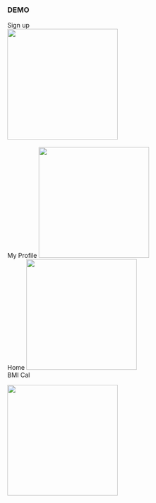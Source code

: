 ### DEMO <br/>
Sign up <br/>
<img src=https://user-images.githubusercontent.com/89621808/209249386-79950e51-2a5b-4e48-a84d-1b25cc8d1572.png width="250">
<br/>
 <br/>
 My Profile
<img src=https://user-images.githubusercontent.com/89621808/221144884-1746909a-18fb-4d31-943c-846d5c66dbb6.png width="250">
<br/>
Home
<img src=https://user-images.githubusercontent.com/89621808/221146016-d419dab0-0cdf-4a60-abb6-cbdc525953f3.png width="250">
<br/>
BMI Cal<br/>

<img src=https://user-images.githubusercontent.com/89621808/221146501-f83caa17-fc63-4e7c-b4b2-cf61b58bc8e9.png width="250">

